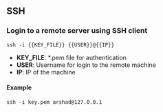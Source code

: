 ## SSH

### Login to a remote server using SSH client


`ssh -i {{KEY_FILE}} {{USER}}@{{IP}}`


- <b>KEY_FILE</b>: *.pem file for authentication
- <b>USER</b>: Username for login to the remote machine
- <b>IP</b>: IP of the machine

#### Example

`ssh -i key.pem arshad@127.0.0.1`